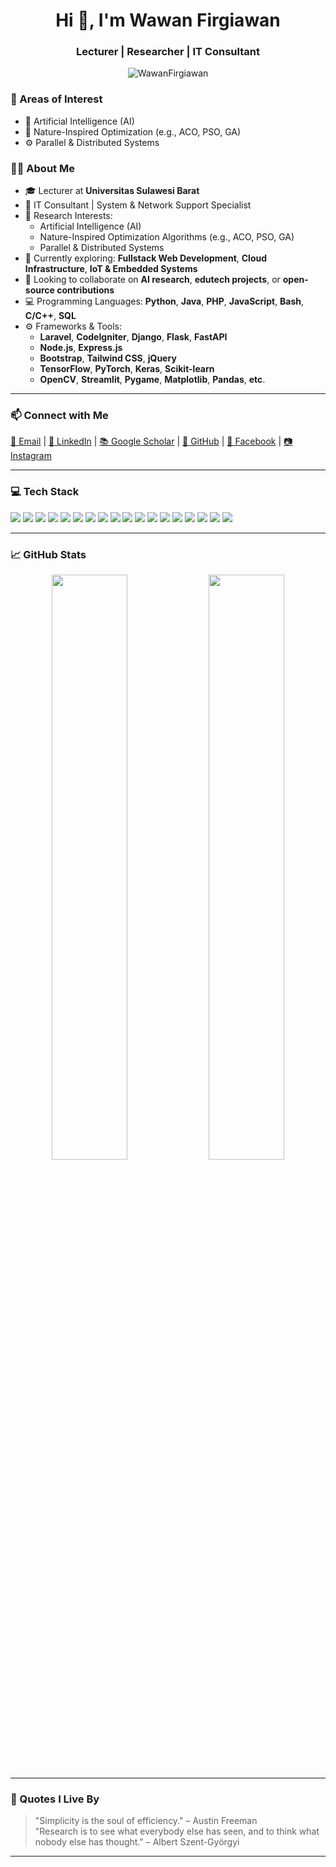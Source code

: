 <h1 align="center">Hi 👋, I'm Wawan Firgiawan</h1>
<h3 align="center">Lecturer | Researcher | IT Consultant</h3>

<p align="center">
  <img src="https://komarev.com/ghpvc/?username=WawanFirgiawan&label=Profile%20views&color=0e75b6&style=flat" alt="WawanFirgiawan" />
</p>

### 🎯 Areas of Interest

- 🤖 Artificial Intelligence (AI)
- 🌿 Nature-Inspired Optimization (e.g., ACO, PSO, GA)
- ⚙️ Parallel & Distributed Systems


### 🧑‍🏫 About Me

- 🎓 Lecturer at **Universitas Sulawesi Barat**
- 💼 IT Consultant | System & Network Support Specialist
- 🔬 Research Interests:
  - Artificial Intelligence (AI)
  - Nature-Inspired Optimization Algorithms (e.g., ACO, PSO, GA)
  - Parallel & Distributed Systems
- 🌱 Currently exploring: **Fullstack Web Development**, **Cloud Infrastructure**, **IoT & Embedded Systems**
- 👯 Looking to collaborate on **AI research**, **edutech projects**, or **open-source contributions**
- 💻 Programming Languages: **Python**, **Java**, **PHP**, **JavaScript**, **Bash**, **C/C++**, **SQL**
- ⚙️ Frameworks & Tools:
  - **Laravel**, **CodeIgniter**, **Django**, **Flask**, **FastAPI**
  - **Node.js**, **Express.js**
  - **Bootstrap**, **Tailwind CSS**, **jQuery**
  - **TensorFlow**, **PyTorch**, **Keras**, **Scikit-learn**
  - **OpenCV**, **Streamlit**, **Pygame**, **Matplotlib**, **Pandas**, **etc**.

---

### 📫 Connect with Me

<p align="left">
  <a href="mailto:wawanfigiawan9@gmail.com">📧 Email</a> |
  <a href="https://www.linkedin.com/in/wawan-firgiawan-60a492140" target="_blank">💼 LinkedIn</a> |
  <a href="https://scholar.google.com/citations?user=f__D4BsAAAAJ&hl=id" target="_blank">📚 Google Scholar</a> |
  <a href="https://github.com/WawanFirgiawan" target="_blank">🐙 GitHub</a> |
  <a href="https://www.facebook.com/onefig/" target="_blank">📘 Facebook</a> |
  <a href="https://www.instagram.com/wawanfirgiawan/" target="_blank">📷 Instagram</a>
</p>

---

### 💻 Tech Stack

<p>
  <img src="https://img.shields.io/badge/Laravel-F55247?style=flat&logo=laravel&logoColor=white" />
  <img src="https://img.shields.io/badge/CodeIgniter-DD4814?style=flat&logo=codeigniter&logoColor=white" />
  <img src="https://img.shields.io/badge/Django-092E20?style=flat&logo=django&logoColor=white" />
  <img src="https://img.shields.io/badge/Flask-000000?style=flat&logo=flask&logoColor=white" />
  <img src="https://img.shields.io/badge/FastAPI-009688?style=flat&logo=fastapi&logoColor=white" />
  <img src="https://img.shields.io/badge/React-20232A?style=flat&logo=react&logoColor=61DAFB" />
  <img src="https://img.shields.io/badge/Vue.js-4FC08D?style=flat&logo=vue.js&logoColor=white" />
  <img src="https://img.shields.io/badge/Next.js-000000?style=flat&logo=nextdotjs&logoColor=white" />
  <img src="https://img.shields.io/badge/Tailwind_CSS-38B2AC?style=flat&logo=tailwind-css&logoColor=white" />
  <img src="https://img.shields.io/badge/Node.js-339933?style=flat&logo=nodedotjs&logoColor=white" />
  <img src="https://img.shields.io/badge/Express.js-000000?style=flat&logo=express&logoColor=white" />
  <img src="https://img.shields.io/badge/TensorFlow-FF6F00?style=flat&logo=tensorflow&logoColor=white" />
  <img src="https://img.shields.io/badge/Keras-D00000?style=flat&logo=keras&logoColor=white" />
  <img src="https://img.shields.io/badge/PyTorch-EE4C2C?style=flat&logo=pytorch&logoColor=white" />
  <img src="https://img.shields.io/badge/OpenCV-5C3EE8?style=flat&logo=opencv&logoColor=white" />
  <img src="https://img.shields.io/badge/Streamlit-FF4B4B?style=flat&logo=streamlit&logoColor=white" />
  <img src="https://img.shields.io/badge/Git-F05032?style=flat&logo=git&logoColor=white" />
  <img src="https://img.shields.io/badge/MySQL-00758F?style=flat&logo=mysql&logoColor=white" />
</p>

---

### 📈 GitHub Stats

<p align="center">
  <img src="https://github-readme-stats.vercel.app/api?username=WawanFirgiawan&show_icons=true&theme=default" width="49%" />
  <img src="https://github-readme-stats.vercel.app/api/top-langs/?username=WawanFirgiawan&layout=compact" width="49%" />
</p>

---

### 🔖 Quotes I Live By

> "Simplicity is the soul of efficiency." – Austin Freeman  
> "Research is to see what everybody else has seen, and to think what nobody else has thought." – Albert Szent-Györgyi

---

<!---
WawanFirgiawan/WawanFirgiawan is a ✨ special ✨ repository because its `README.md` (this file) appears on your GitHub profile.
You can click the Preview link to take a look at your changes.
--->

